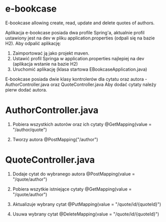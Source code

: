 # e-bookcase
E-bookcase allowing create, read, update and delete quotes of authors. 

Aplikacja e-bookcase posiada dwa profile Spring'a, aktualnie profil ustawiony jest na dev w pliku application.properties (odpali się na bazie H2). 
Aby odpalić aplikację: 
1. Zaimportować ją jako projekt maven.
2. Ustawić profil Springa w application.properties najlepiej na dev (aplikacja wstanie na bazie H2)
3. Uruchomić aplikację (klasa startowa EBookcaseApplication.java)

E-bookcase posiada dwie klasy kontrolerów dla cytatu oraz autora - AuthorController.java oraz QuoteController.java
Aby dodać cytaty należy pierw dodać autora. 

# AuthorController.java

1. Pobiera wszystkich autorów oraz ich cytaty
@GetMapping(value = "/author/quote")

2. Tworzy autora
@PostMapping("/author")


# QuoteController.java

1. Dodaje cytat do wybranego autora
@PostMapping(value = "/quote/author")

2. Pobiera wszytkie istniejące cytaty
@GetMapping(value = "/quote/author")

3. Aktualizuje wybrany cytat
@PutMapping(value = "/quote/id/{quoteId}")

4. Usuwa wybrany cytat
@DeleteMapping(value = "/quote/id/{quoteId}")
